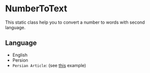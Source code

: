 # NumberToText
This static class help you to convert a number to words with second language.
## Language
- English
- Persion
- `Persian Article`: (see [this](https://github.com/usablica/intro.js/blob/master/example/programmatic/index.html) example)
